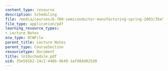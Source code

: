 ```yaml
---
content_type: resource
description: Scheduling
file: /media/courses/6-780-semiconductor-manufacturing-spring-2003/35e501b224c2446bd6491afd84d025d9_ln19schedule.pdf
file_type: application/pdf
learning_resource_types:
- Lecture Notes
ocw_type: OCWFile
parent_title: Lecture Notes
parent_type: CourseSection
resourcetype: Document
title: ln19schedule.pdf
uid: 35e501b2-24c2-446b-d649-1afd84d025d9
---
```

